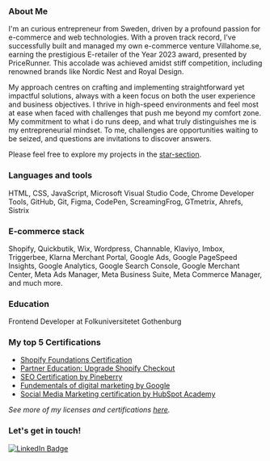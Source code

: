 ### About Me

I'm an curious entrepreneur from Sweden, driven by a profound passion for e-commerce and web technologies. With a proven track record, I've successfully built and managed my own e-commerce venture Villahome.se, earning the prestigious E-retailer of the Year 2023 award, presented by PriceRunner. This accolade was achieved amidst stiff competition, including renowned brands like Nordic Nest and Royal Design.

My approach centres on crafting and implementing straightforward yet impactful solutions, always with a keen focus on both the user experience and business objectives. I thrive in high-speed environments and feel most at ease when faced with challenges that push me beyond my comfort zone. My commitment to what i do runs deep, and what truly distinguishes me is my entrepreneurial mindset. To me, challenges are opportunities waiting to be seized, and questions are invitations to discover answers.

Please feel free to explore my projects in the <a href="https://github.com/antonekstrom1?tab=stars" title="GitHub Stars" alt="GitHub Stars">star-section</a>.

### Languages and tools
HTML, CSS, JavaScript, Microsoft Visual Studio Code, Chrome Developer Tools, GitHub, Git, Figma, CodePen, ScreamingFrog, GTmetrix, Ahrefs, Sistrix

### E-commerce stack
Shopify, Quickbutik, Wix, Wordpress, Channable, Klaviyo, Imbox, Triggerbee, Klarna Merchant Portal, Google Ads, Google PageSpeed Insights, Google Analytics, Google Search Console, Google Merchant Center, Meta Ads Manager, Meta Business Suite, Meta Commerce Manager, and much more.

### Education
Frontend Developer at Folkuniversitetet Gothenburg

### My top 5 Certifications
- <a href="https://www.credly.com/badges/89642bd3-3b69-4ee3-bfa1-63419b2d1a9c/linked_in_profile">Shopify Foundations Certification</a>
- <a href="https://www.credly.com/badges/37dda9c6-7e72-444b-992e-7b2815bfe104/linked_in_profile">Partner Education: Upgrade Shopify Checkout</a>
- <a href="https://www.seocert.se/certifikat/rn8A0/uK">SEO Certification by Pineberry</a>
- <a href="https://learndigital.withgoogle.com/digitalakademin/validate-certificate-code">Fundementals of digital marketing by Google</a>
- <a href="https://app-eu1.hubspot.com/academy/achievements/pqql4xwx/en/1/anton-ekstrom/social-media-marketing-certification-course">Social Media Marketing certification by HubSpot Academy</a>

<i>See more of my licenses and certifications <a href="https://www.linkedin.com/in/anton-ekstrom/details/certifications/">here</a>.</i>

### Let's get in touch!
<a href="https://www.linkedin.com/in/anton-ekstrom/"><img src="https://img.shields.io/badge/LinkedIn-blue?style=for-the-badge&logo=linkedin&logoColor=white" alt="LinkedIn Badge" title="LinkedIn"></a>

<!--
<p>
<a href="#"><img src="https://camo.githubusercontent.com/da7acacadecf91d6dc02efcd2be086bb6d78ddff19a1b7a0ab2755a6fda8b1e9/68747470733a2f2f63646e2e6a7364656c6976722e6e65742f67682f64657669636f6e732f64657669636f6e2f69636f6e732f68746d6c352f68746d6c352d6f726967696e616c2e737667" title="HTML" alt="HTML" width="26" height="26"/></a>&nbsp;
<a href="#"><img src="https://camo.githubusercontent.com/2e496d4bfc6f753ddca87b521ce95c88219f77800212ffa6d4401ad368c82170/68747470733a2f2f63646e2e6a7364656c6976722e6e65742f67682f64657669636f6e732f64657669636f6e2f69636f6e732f637373332f637373332d6f726967696e616c2e737667"  title="CSS" alt="CSS" width="26" height="26"/></a>&nbsp;
<a href="#"><img src="https://camo.githubusercontent.com/442c452cb73752bb1914ce03fce2017056d651a2099696b8594ddf5ccc74825e/68747470733a2f2f63646e2e6a7364656c6976722e6e65742f67682f64657669636f6e732f64657669636f6e2f69636f6e732f6a6176617363726970742f6a6176617363726970742d6f726967696e616c2e737667" title="JavaScript" alt="JavaScript" width="26" height="26"/></a>&nbsp;
<a href="#"><img src="https://raw.githubusercontent.com/devicons/devicon/1119b9f84c0290e0f0b38982099a2bd027a48bf1/icons/figma/figma-original.svg" title="FIGMA" alt="Figma" width="26" height="26"/></a>&nbsp;
<a href="#"><img src="https://camo.githubusercontent.com/5fa137d222dde7b69acd22c6572a065ce3656e6ffa1f5e88c1b5c7a935af3cc6/68747470733a2f2f63646e2e6a7364656c6976722e6e65742f67682f64657669636f6e732f64657669636f6e2f69636f6e732f7673636f64652f7673636f64652d6f726967696e616c2e737667" title="VSCODE" alt="HTML" width="26" height="26"/></a>&nbsp;
<a href="#"><img src="https://user-images.githubusercontent.com/3369400/139448065-39a229ba-4b06-434b-bc67-616e2ed80c8f.png" title="GitHub" **alt="GitHub" width="26" height="26"/></a>&nbsp;
<a href="#"><img src="https://camo.githubusercontent.com/dc9e7e657b4cd5ba7d819d1a9ce61434bd0ddbb94287d7476b186bd783b62279/68747470733a2f2f63646e2e6a7364656c6976722e6e65742f67682f64657669636f6e732f64657669636f6e2f69636f6e732f6769742f6769742d6f726967696e616c2e737667" title="Git" **alt="Git" width="26" height="26"/></a>&nbsp;
<a href="#"><img src="https://raw.githubusercontent.com/devicons/devicon/1119b9f84c0290e0f0b38982099a2bd027a48bf1/icons/codepen/codepen-plain.svg" title="CodePen" **alt="CodePen" width="26" height="26"/></a>&nbsp;
<a href="#"><img src="https://cdn-icons-png.flaticon.com/512/5968/5968919.png" title="Shopify" **alt="Shopify" width="26" height="26"/></a>&nbsp;
<a href="#"><img src="https://quickbutik.com/_next/static/media/icon.17005fb0.svg" title="Quickbutik" **alt="Quickbutik" width="26" height="26"/></a>&nbsp;
 <a href="#"><img src="https://upload.wikimedia.org/wikipedia/commons/thumb/d/d5/Slack_icon_2019.svg/2048px-Slack_icon_2019.svg.png" title="Slack" **alt="Slack" width="26" height="26"/></a>&nbsp;
<a href="#"><img src="https://startcommunication.se/wp-content/uploads/2020/03/imbox_logo_1080x1080.png" title="Imbox" **alt="Imbox" width="26" height="26"/></a>&nbsp;
<a href="#"><img src="https://play-lh.googleusercontent.com/tDXSaAt_I_qx6am_rTcQ1WHaXo6ncfiB-b742DnSXZkJGASvs15yRYnvzogzbYwse0QD" title="Klarna Merchant Portal" **alt="Klarna Merchant Portal" width="26" height="26"/></a>&nbsp;
<a href="#"><img src="https://www.screamingfrog.co.uk/wp-content/uploads/2018/11/screaming-frog-logo-kg.jpg" title="Screaming Frog SEO Spider" **alt="Screaming Frog SEO Spider" width="26" height="26"/></a>&nbsp;
<a href="#"><img src="https://cdn.worldvectorlogo.com/logos/google-lighthouse-icon-may-2019-.svg" title="Google Lighthouse" **alt="Google Lighthouse" width="26" height="26"/></a>&nbsp;
<a href="#"><img src="https://upload.wikimedia.org/wikipedia/commons/thumb/7/77/GAnalytics.svg/1200px-GAnalytics.svg.png" title="Google Analytics" **alt="Google Analytics" width="26" height="26"/></a>&nbsp;
<a href="#"><img src="https://cdn.worldvectorlogo.com/logos/google-merchant-center.svg" title="Google Merchant Center" **alt="Google Merchant Center" width="26" height="26"/></a>&nbsp;
<a href="#"><img src="https://cdn.worldvectorlogo.com/logos/google-search-console.svg" title="Google Search Console" **alt="Google Search Console" width="26" height="26"/></a>&nbsp;
<a href="#"><img src="https://cdn4.iconfinder.com/data/icons/logos-brands-7/512/google_ads-512.png" title="Google Ads" **alt="Google Ads" width="26" height="26"/></a>&nbsp;
<a href="#"><img src="https://www.inmobile.com/media/j0wep45k/klaviyo_glyph2-01.svg" title="Klaviyo" **alt="Klaviyo" width="26" height="26"/></a>&nbsp;
</p>-->
